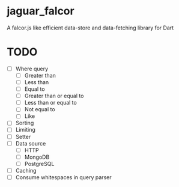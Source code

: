 # jaguar_falcor

A falcor.js like efficient data-store and data-fetching library for Dart

# TODO

- [ ] Where query
    - [ ] Greater than
    - [ ] Less than
    - [ ] Equal to
    - [ ] Greater than or equal to
    - [ ] Less than or equal to
    - [ ] Not equal to
    - [ ] Like
- [ ] Sorting
- [ ] Limiting
- [ ] Setter
- [ ] Data source
    - [ ] HTTP
    - [ ] MongoDB
    - [ ] PostgreSQL
- [ ] Caching
- [ ] Consume whitespaces in query parser
